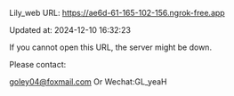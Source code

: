 Lily_web URL: https://ae6d-61-165-102-156.ngrok-free.app

Updated at: 2024-12-10 16:32:23

If you cannot open this URL, the server might be down.

Please contact: 

goley04@foxmail.com Or Wechat:GL_yeaH